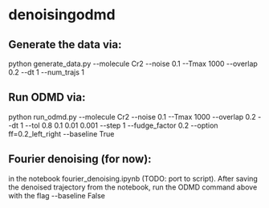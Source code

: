 # denoisingodmd

## Generate the data via:
python generate_data.py --molecule Cr2 --noise 0.1 --Tmax 1000 --overlap 0.2 --dt 1 --num_trajs 1

## Run ODMD via:
python run_odmd.py --molecule Cr2 --noise 0.1 --Tmax 1000 --overlap 0.2 --dt 1 --tol 0.8 0.1 0.01 0.001 --step 1 --fudge_factor 0.2 --option ff=0.2_left_right --baseline True


## Fourier denoising (for now):
in the notebook fourier_denoising.ipynb (TODO: port to script). After saving the denoised trajectory from the notebook, run the ODMD command above with the flag --baseline False

